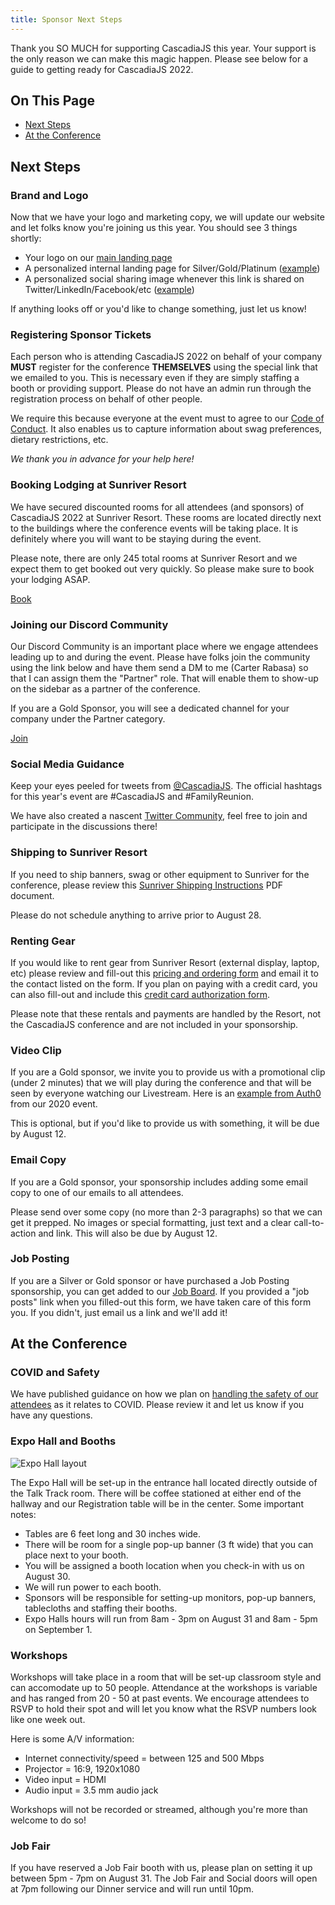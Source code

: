 ```yaml
---
title: Sponsor Next Steps
---
```

<!-- Sponsors are directed to this page after they fill-out the Onboarding Airtable form -->
Thank you SO MUCH for supporting CascadiaJS this year. Your support is the only reason we can make this magic happen. Please see below for a guide to getting ready for CascadiaJS 2022.

<div class="toc">
<h2>On This Page</h2>
    <ul>
        <li><a href="#next-steps">Next Steps</a></li>
        <li><a href="#at-the-conference">At the Conference</a></li>
    </ul>
</div>

## Next Steps

### Brand and Logo

Now that we have your logo and marketing copy, we will update our website and let folks know you're joining us this year. You should see 3 things shortly:

- Your logo on our [main landing page](/)
- A personalized internal landing page for Silver/Gold/Platinum ([example](/sponsors/200ok))
- A personalized social sharing image whenever this link is shared on Twitter/LinkedIn/Facebook/etc ([example](/sponsors/200ok?social))

If anything looks off or you'd like to change something, just let us know!

### Registering Sponsor Tickets

Each person who is attending CascadiaJS 2022 on behalf of your company **MUST** register for the conference **THEMSELVES** using the special link that we emailed to you. This is necessary even if they are simply staffing a booth or providing support. Please do not have an admin run through the registration process on behalf of other people.

We require this because everyone at the event must to agree to our [Code of Conduct](/code-of-conduct). It also enables us to capture information about swag preferences, dietary restrictions, etc. 

*We thank you in advance for your help here!*

### Booking Lodging at Sunriver Resort

We have secured discounted rooms for all attendees (and sponsors) of CascadiaJS 2022 at Sunriver Resort. These rooms are located directly next to the buildings where the conference events will be taking place. It is definitely where you will want to be staying during the event.

Please note, there are only 245 total rooms at Sunriver Resort and we expect them to get booked out very quickly. So please make sure to book your lodging ASAP.

<div class="cta secondary"><a target="_blank" href="https://www.sunriverresort.com/group-stays/cascadia-js-2022">Book</a></div>

### Joining our Discord Community

Our Discord Community is an important place where we engage attendees leading up to and during the event. Please have folks join the community using the link below and have them send a DM to me (Carter Rabasa) so that I can assign them the "Partner" role. That will enable them to show-up on the sidebar as a partner of the conference.

If you are a Gold Sponsor, you will see a dedicated channel for your company under the Partner category.

<div class="cta secondary"><a target="_blank" href="https://discord.gg/cascadiajs">Join</a></div>

### Social Media Guidance

Keep your eyes peeled for tweets from [@CascadiaJS](https://twitter.com/CascadiaJS). The official hashtags for this year's event are #CascadiaJS and #FamilyReunion.

We have also created a nascent [Twitter Community](https://twitter.com/i/communities/1496715959104466947), feel free to join and participate in the discussions there!

### Shipping to Sunriver Resort

If you need to ship banners, swag or other equipment to Sunriver for the conference, please review this <a target="_blank" href="/files/sunriver-shipping.pdf">Sunriver Shipping Instructions</a> PDF document.

<span class="highlight warning">Please do not schedule anything to arrive prior to August 28.</span>

### Renting Gear

If you would like to rent gear from Sunriver Resort (external display, laptop, etc) please review and fill-out this [pricing and ordering form](/files/sunriver-exhibitor-form-2022.pdf) and email it to the contact listed on the form. If you plan on paying with a credit card, you can also fill-out and include this [credit card authorization form](avms-cc-auth-form.pdf).

Please note that these rentals and payments are handled by the Resort, not the CascadiaJS conference and are not included in your sponsorship.

### Video Clip

If you are a Gold sponsor, we invite you to provide us with a promotional clip (under 2 minutes) that we will play during the conference and that will be seen by everyone watching our Livestream. Here is an [example from Auth0](https://www.dropbox.com/s/6dlo6b62vyxed1f/sponsor-autho.mp4?dl=0) from our 2020 event.

This is optional, but if you'd like to provide us with something, it will be due by <span class="highlight warning">August 12</span>.

### Email Copy

If you are a Gold sponsor, your sponsorship includes adding some email copy to one of our emails to all attendees. 

Please send over some copy (no more than 2-3 paragraphs) so that we can get it prepped. No images or special formatting, just text and a clear call-to-action and link. This will also be due by <span class="highlight warning">August 12</span>.

### Job Posting

If you are a Silver or Gold sponsor or have purchased a Job Posting sponsorship, you can get added to our [Job Board](/sponsors/jobs). If you provided a "job posts" link when you filled-out this form, we have taken care of this form you. If you didn't, just email us a link and we'll add it!

## At the Conference

### COVID and Safety

We have published guidance on how we plan on [handling the safety of our attendees](/faq#covid) as it relates to COVID. Please review it and let us know if you have any questions.

### Expo Hall and Booths

![Expo Hall layout](/images/sunriver/homestead-expo-hall.png)

The Expo Hall will be set-up in the entrance hall located directly outside of the Talk Track room. There will be coffee stationed at either end of the hallway and our Registration table will be in the center. Some important notes:

- Tables are 6 feet long and 30 inches wide.
- There will be room for a single pop-up banner (3 ft wide) that you can place next to your booth.
- You will be assigned a booth location when you check-in with us on August 30.
- We will run power to each booth. 
- Sponsors will be responsible for setting-up monitors, pop-up banners, tablecloths and staffing their booths.
- Expo Halls hours will run from 8am - 3pm on August 31 and 8am - 5pm on September 1.

### Workshops

Workshops will take place in a room that will be set-up classroom style and can accomodate up to 50 people. Attendance at the workshops is variable and has ranged from 20 - 50 at past events. We encourage attendees to RSVP to hold their spot and will let you know what the RSVP numbers look like one week out.

Here is some A/V information:

- Internet connectivity/speed = between 125 and 500 Mbps
- Projector = 16:9, 1920x1080
- Video input = HDMI
- Audio input = 3.5 mm audio jack

Workshops will not be recorded or streamed, although you're more than welcome to do so!

### Job Fair

If you have reserved a Job Fair booth with us, please plan on setting it up between 5pm - 7pm on August 31. The Job Fair and Social doors will open at 7pm following our Dinner service and will run until 10pm.